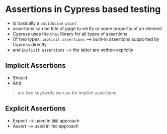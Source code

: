 # Assertions in Cypress based testing

* is basically a `validation point`
* assertions can be title of page to verify or some propertiy of an element
* Cypress uses the `Chai` library for all types of assertions
* Of two types: `implicit assertions` --> built-in assertions supported by Cypress directly
* and `Explicit assertions` --> the latter are written explictly

## Implicit Assertions

* Should
* And

> are two keyowrds we use for implicit assertions


## Explicit Assertions

* Expect --> used in `BDD` approach
* Assert --> used in `TDD` approach 

